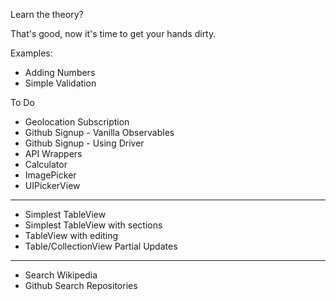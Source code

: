 Learn the theory?

That's good, now it's time to get your hands dirty.

Examples:

+ Adding Numbers
+ Simple Validation

To Do

+ Geolocation Subscription
+ Github Signup - Vanilla Observables
+ Github Signup - Using Driver
+ API Wrappers
+ Calculator
+ ImagePicker
+ UIPickerView

---

+ Simplest TableView
+ Simplest TableView with sections
+ TableView with editing
+ Table/CollectionView Partial Updates

---

+ Search Wikipedia
+ Github Search Repositories